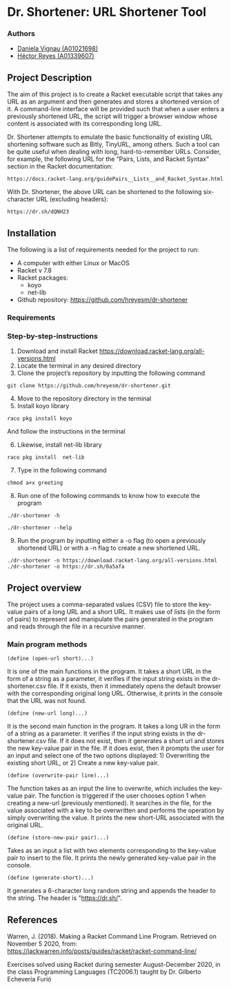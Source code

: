 # Dr. Shortener: URL Shortener Tool

### Authors
* [Daniela Vignau (A01021698)](https://github.com/dvigleo)
* [Héctor Reyes (A01339607)](https://github.com/hreyesm)

## Project Description
The aim of this project is to create a Racket executable script that takes any URL as an argument and then generates and stores a shortened version of it. A command-line interface will be provided such that when a user enters a previously shortened URL, the script will trigger a browser window whose content is associated with its corresponding long URL.

Dr. Shortener attempts to emulate the basic functionality of existing URL shortening software such as Bitly, TinyURL, among others. Such a tool can be quite useful when dealing with long, hard-to-remember URLs. Consider, for example, the following URL for the “Pairs, Lists, and Racket Syntax” section in the Racket documentation:

```
https://docs.racket-lang.org/guidePairs__Lists__and_Racket_Syntax.html
```` 
 
With Dr. Shortener, the above URL can be shortened to the following six-character URL (excluding headers):

```
https://dr.sh/dQNH23
```

## Installation
The following is a list of requirements needed for the project to run:
* A computer with either Linux or MacOS
* Racket v 7.8
* Racket packages:
    * koyo
    * net-lib
* Github repository: https://github.com/hreyesm/dr-shortener

### Requirements
### Step-by-step-instructions
1. Download and install Racket https://download.racket-lang.org/all-versions.html
2. Locate the terminal in any desired directory
3. Clone the project’s repository by inputting the following command
```
git clone https://github.com/hreyesm/dr-shortener.git
```
4. Move to the repository directory in the terminal
5. Install koyo library
```
raco pkg install koyo
```
And follow the instructions in the terminal

6. Likewise, install net-lib library
```
raco pkg install  net-lib
```
7. Type in the following command
```
chmod a+x greeting
```
8. Run one of the following commands to know how to execute the program
```
./dr-shortener -h

./dr-shortener --help
```
9. Run the program by inputting either a -o flag (to open a previously shortened URL) or with a -n flag to create a new shortened URL.
```
./dr-shortener -n https://download.racket-lang.org/all-versions.html
./dr-shortener -o https://dr.sh/0a5afa
```

## Project overview
The project uses a comma-separated values (CSV) file to store the key-value pairs of a long URL and a short URL. It makes use of lists (in the form of pairs) to represent and manipulate the pairs generated in the program and reads through the file in a recursive manner.
### Main program methods
```
(define (open-url short)...)
```
It is one of the main functions in the program. It takes a short URL in the form of a string as a parameter, it verifies if the input string exists in the dr-shortener.csv file. If it exists, then it immediately opens the default browser with the corresponding original long URL. Otherwise, it prints in the console that the URL was not found.

```
(define (new-url long)...)
```
It is the second main function in the program. It takes a long UR in the form of a string as a parameter. It verifies if the input string exists in the dr-shortener.csv file. If it does not exist, then it generates a short url and stores the new key-value pair in the file. If it does exist, then it prompts the user for an input and select one of the two options displayed: 1) Overwriting the existing short URL, or 2) Create a new key-value pair.

```
(define (overwrite-pair line)...)
```
The function takes as an input the line to overwrite, which includes the key-value pair. The function is triggered if the user chooses option 1 when creating a new-url (previously mentioned). It searches in the file, for the value associated with a key to be overwritten and performs the operation by simply overwriting the value. It prints the new short-URL associated with the original URL. 

```
(define (store-new-pair pair)...)
```
Takes as an input a list with two elements corresponding to the key-value pair to insert to the file. It prints the newly generated key-value pair in the console.

```
(define (generate-short)...)
```
It generates a 6-character long random string and appends the header to the string. The header is "https://dr.sh/".

## References
Warren, J. (2018). Making a Racket Command Line Program. Retrieved on November 5 2020, from: https://jackwarren.info/posts/guides/racket/racket-command-line/

Exercises solved using Racket during semester August-December 2020, in the class Programming Languages (TC2006.1) taught by Dr. Gilberto Echevería Furió
